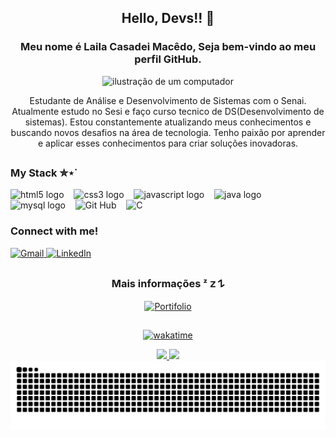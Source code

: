 <link rel="stylesheet" href="https://cdn.jsdelivr.net/gh/devicons/devicon@v2.15.1/devicon.min.css">

<div align="center">

## Hello, Devs!! 👋
### Meu nome é Laila Casadei Macêdo, Seja bem-vindo ao meu perfil GitHub.

<img src="https://png.pngtree.com/png-vector/20231223/ourmid/pngtree-dog-computer-pc-tablet-wearable-png-image_11285021.png" alt="ilustração de um computador" width="200px">

Estudante de Análise e Desenvolvimento de Sistemas com o Senai. Atualmente estudo no Sesi e faço curso tecnico de DS(Desenvolvimento de sistemas). Estou constantemente atualizando meus conhecimentos e buscando novos desafios na área de tecnologia. Tenho paixão por aprender e aplicar esses conhecimentos para criar soluções inovadoras.

##

<img align="right" alt="" height="190px" src="https://media1.tenor.com/m/QLh0PhunTj8AAAAC/anime-typing.gif">

<h3 align="left">My Stack ✮⋆˙</h3>
<div align="left">
  <img src="https://cdn.jsdelivr.net/gh/devicons/devicon/icons/html5/html5-original.svg" height="25" alt="html5 logo"  />
  <img width="8" />
  <img src="https://cdn.jsdelivr.net/gh/devicons/devicon/icons/css3/css3-original.svg" height="25" alt="css3 logo"  />
  <img width="8" />
  <img src="https://cdn.jsdelivr.net/gh/devicons/devicon/icons/javascript/javascript-plain.svg" height="25" alt="javascript logo"  />
  <img width="8" />
  <img src="https://cdn.jsdelivr.net/gh/devicons/devicon/icons/java/java-original.svg" height="25" alt="java logo"  />
  <img width="8" />
  <img src="https://cdn.jsdelivr.net/gh/devicons/devicon/icons/mysql/mysql-original.svg" height="25" alt="mysql logo"  />
  <img width="8" />
  <img src="https://cdn.jsdelivr.net/gh/devicons/devicon/icons/github/github-original.svg" height="25" alt="Git Hub"  />
  <img width="8" />
  <img src="https://cdn.jsdelivr.net/gh/devicons/devicon/icons/c/c-original.svg" height="25" alt="C"  />
</div>

<h3 align="left">Connect with me!</h3>
<div align="left">
  <a href="mailto:lailacmacedo07@gmail.com" target="_blank">
    <img alt="Gmail" src="https://img.shields.io/badge/Gmail-D14836?style=for-the-badge&logo=gmail&logoColor=white"/>
  </a>
  <a href="https://www.linkedin.com/in/laila-casadei-macêdo-594208287/" target="_blank">
    <img alt="LinkedIn" src="https://img.shields.io/badge/-LinkedIn-000?style=for-the-badge&logo=linkedin&logoColor=FF00F6&color:FFF"/>
  </a>
</div>

##

### Mais informações ᶻ 𝗓 𐰁 
<a></a>
[<img alt="Portifolio" src="https://img.shields.io/badge/-Portifolio-%233c0078?style=for-the-badge&logo=github&logoColor=white"/>](https://lailacm.github.io)

##

[![wakatime](https://wakatime.com/badge/user/6f735bcc-587e-4ae9-9301-70a9ea0e8419.svg)](https://wakatime.com/@6f735bcc-587e-4ae9-9301-70a9ea0e8419)

<div align="center">
  <a href="https://github.com/LailaCM">
  <img height="180em" src="https://github-readme-stats.vercel.app/api?username=LailaCM&show_icons=true&theme=midnight-purple&include_all_commits=true&count_private=true"/>
  <img height="180em" src="https://github-readme-stats.vercel.app/api/top-langs/?username=LailaCM&layout=compact&langs_count=16&theme=midnight-purple"/>
</div>

<picture align="center">
  <source media="(prefers-color-scheme: dark)" srcset="https://raw.githubusercontent.com/LailaCM/LailaCM/output/github-contribution-grid-snake-dark.svg">
  <source media="(prefers-color-scheme: light)" srcset="https://raw.githubusercontent.com/LailaCM/LailaCM/output/github-contribution-grid-snake-dark.svg">
  <img align="center" alt="github contribution grid snake animation" src="https://raw.githubusercontent.com/LailaCM/LailaCM/output/github-contribution-grid-snake.svg">
</picture>

</div>